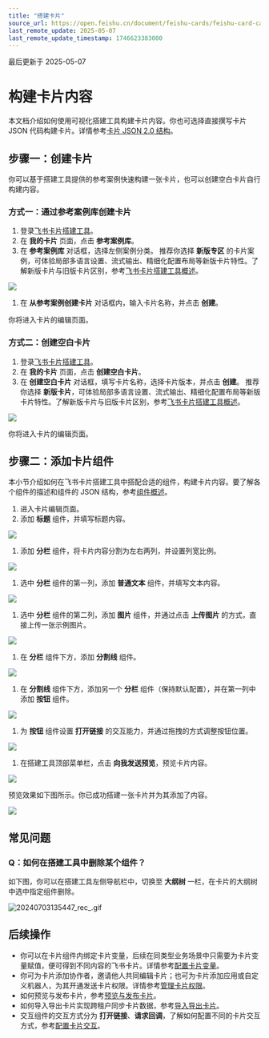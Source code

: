 ```yaml
---
title: "搭建卡片"
source_url: https://open.feishu.cn/document/feishu-cards/feishu-card-cardkit/build-card-content
last_remote_update: 2025-05-07
last_remote_update_timestamp: 1746623383000
---
```

最后更新于 2025-05-07

# 构建卡片内容

本文档介绍如何使用可视化搭建工具构建卡片内容。你也可选择直接撰写卡片 JSON 代码构建卡片。详情参考[卡片 JSON 2.0 结构](https://open.feishu.cn/document/uAjLw4CM/ukzMukzMukzM/feishu-cards/card-json-v2-structure)。

## 步骤一：创建卡片

你可以基于搭建工具提供的参考案例快速构建一张卡片，也可以创建空白卡片自行构建内容。

### 方式一：通过参考案例库创建卡片

1. 登录[飞书卡片搭建工具](https://open.feishu.cn/cardkit?from=open_docs_build_card_content)。
1. 在 **我的卡片** 页面，点击 **参考案例库**。
1. 在 **参考案例库** 对话框，选择左侧案例分类。
   推荐你选择 **新版专区** 的卡片案例，可体验局部多语言设置、流式输出、精细化配置布局等新版卡片特性。了解新版卡片与旧版卡片区别，参考[飞书卡片搭建工具概述](https://open.feishu.cn/document/uAjLw4CM/ukzMukzMukzM/feishu-cards/feishu-card-cardkit/feishu-cardkit-overview)。

![](https://sf3-cn.feishucdn.com/obj/open-platform-opendoc/91a86996e9e2ad526060ea95e169a2e9_cZ92yJ5SVg.png?height=792&lazyload=true&maxWidth=500&width=1443)

1. 在 **从参考案例创建卡片** 对话框内，输入卡片名称，并点击 **创建**。

你将进入卡片的编辑页面。

### 方式二：创建空白卡片

1. 登录[飞书卡片搭建工具](https://open.feishu.cn/cardkit?from=open_docs_build_card_content)。
1. 在 **我的卡片** 页面，点击 **创建空白卡片**。
1. 在 **创建空白卡片** 对话框，填写卡片名称，选择卡片版本，并点击 **创建**。
   推荐你选择 **新版卡片**，可体验局部多语言设置、流式输出、精细化配置布局等新版卡片特性。了解新版卡片与旧版卡片区别，参考[飞书卡片搭建工具概述](https://open.feishu.cn/document/uAjLw4CM/ukzMukzMukzM/feishu-cards/feishu-card-cardkit/feishu-cardkit-overview)。

![](https://sf3-cn.feishucdn.com/obj/open-platform-opendoc/67d8e185291a6b894fb6fdab1dbb361e_55KozDEQAv.png?height=718&lazyload=true&maxWidth=500&width=1121)

你将进入卡片的编辑页面。

## 步骤二：添加卡片组件

本小节介绍如何在飞书卡片搭建工具中搭配合适的组件，构建卡片内容。要了解各个组件的描述和组件的 JSON 结构，参考[组件概述](https://open.feishu.cn/document/uAjLw4CM/ukzMukzMukzM/feishu-cards/card-components/component-overview)。

1. 进入卡片编辑页面。
1. 添加 **标题** 组件，并填写标题内容。

![](https://sf3-cn.feishucdn.com/obj/open-platform-opendoc/ce049c1e2759136da0d3e96832d0d848_qNHfOIUkGM.png?height=1430&lazyload=true&maxWidth=500&width=2882)
1. 添加 **分栏** 组件，将卡片内容分割为左右两列，并设置列宽比例。

![](https://sf3-cn.feishucdn.com/obj/open-platform-opendoc/bc3e7e2abf757e03b770b6f2b95984e2_TyibjdRVLg.png?height=1422&lazyload=true&maxWidth=500&width=2882)
1. 选中 **分栏** 组件的第一列，添加 **普通文本** 组件，并填写文本内容。

![](https://sf3-cn.feishucdn.com/obj/open-platform-opendoc/9d852eebc9f0b210bee5d23410f84184_qwo03vMdV4.png?height=1428&lazyload=true&maxWidth=500&width=2882)
1. 选中 **分栏** 组件的第二列，添加 **图片** 组件，并通过点击 **上传图片** 的方式，直接上传一张示例图片。

![](https://sf3-cn.feishucdn.com/obj/open-platform-opendoc/f3723d28eabe6152fedfcc1e2b4f7f77_qoxGGQaw2F.png?height=1420&lazyload=true&maxWidth=500&width=2882)
1. 在 **分栏** 组件下方，添加 **分割线** 组件。

![](https://sf3-cn.feishucdn.com/obj/open-platform-opendoc/5a0c39c723c656bdeaccb7444c4bbd4f_FkiwqqbjML.png?height=1430&lazyload=true&maxWidth=500&width=2882)
1. 在 **分割线** 组件下方，添加另一个 **分栏** 组件（保持默认配置），并在第一列中添加 **按钮** 组件。

![](https://sf3-cn.feishucdn.com/obj/open-platform-opendoc/245ef5f99408a4f8a211107fac517f22_CtDLFe9dUu.png?height=1422&lazyload=true&maxWidth=500&width=2882)
1. 为 **按钮** 组件设置 **打开链接** 的交互能力，并通过拖拽的方式调整按钮位置。

![](https://sf3-cn.feishucdn.com/obj/open-platform-opendoc/5143db14e49cb556b1e9b4de5a38f37f_FyLQSpi4tg.gif?height=1014&lazyload=true&maxWidth=500&width=2046)
1. 在搭建工具顶部菜单栏，点击 **向我发送预览**，预览卡片内容。

![](https://sf3-cn.feishucdn.com/obj/open-platform-opendoc/14c97b507e5e42178846423635c6b557_JRWrVCt140.png?height=352&lazyload=true&maxWidth=500&width=2874)

预览效果如下图所示。你已成功搭建一张卡片并为其添加了内容。

![](https://sf3-cn.feishucdn.com/obj/open-platform-opendoc/cbc25039eb43f57aacc342dcbd5c2a05_2jE47Er9H6.png?height=556&lazyload=true&maxWidth=500&width=1352)

## 常见问题

### Q：如何在搭建工具中删除某个组件？

如下图，你可以在搭建工具左侧导航栏中，切换至 **大纲树** 一栏，在卡片的大纲树中选中指定组件删除。

![20240703135447_rec_.gif](https://sf3-cn.feishucdn.com/obj/open-platform-opendoc/2b5f547fbc721dc00a583bc26ca58210_8MwI2f9MRN.gif?height=786&lazyload=true&maxWidth=614&width=1914)

## 后续操作

- 你可以在卡片组件内绑定卡片变量，后续在同类型业务场景中只需要为卡片变量赋值，便可得到不同内容的飞书卡片。详情参考[配置卡片变量](https://open.feishu.cn/document/uAjLw4CM/ukzMukzMukzM/feishu-cards/feishu-card-cardkit/configure-card-variables)。
- 你可为卡片添加协作者，邀请他人共同编辑卡片；也可为卡片添加应用或自定义机器人，为其开通发送卡片权限。详情参考[管理卡片权限](https://open.feishu.cn/document/uAjLw4CM/ukzMukzMukzM/feishu-cards/feishu-card-cardkit/manage-card-template)。
- 如何预览与发布卡片，参考[预览与发布卡片](https://open.feishu.cn/document/uAjLw4CM/ukzMukzMukzM/feishu-cards/feishu-card-cardkit/preview-and-publish-cards)。
- 如何导入导出卡片实现跨租户同步卡片数据，参考[导入导出卡片](https://open.feishu.cn/document/uAjLw4CM/ukzMukzMukzM/feishu-cards/feishu-card-cardkit/import-and-export-cards)。
- 交互组件的交互方式分为 **打开链接**、**请求回调**，了解如何配置不同的卡片交互方式，参考[配置卡片交互](https://open.feishu.cn/document/uAjLw4CM/ukzMukzMukzM/feishu-cards/configuring-card-interactions)。
